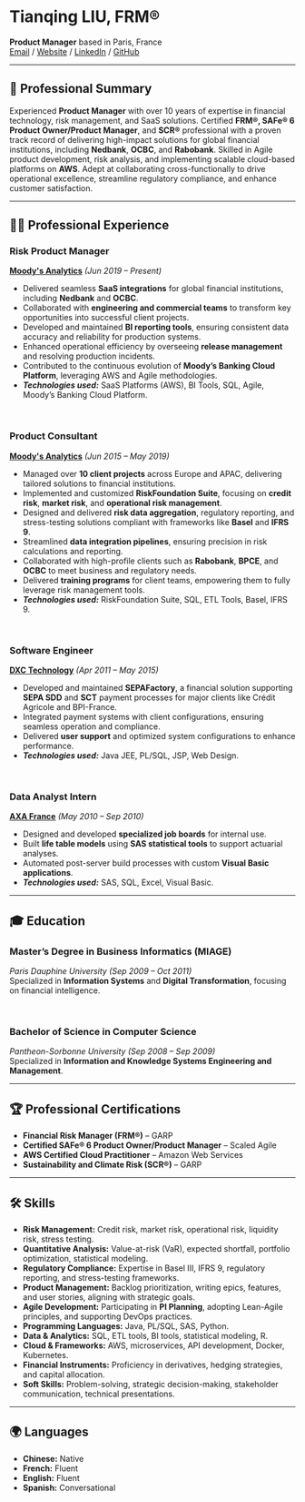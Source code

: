 # Tianqing LIU, FRM®

**Product Manager** based in Paris, France  
[Email](mailto:liutianqing@gmail.com) / [Website](https://www.liutianqing.com/) / [LinkedIn](https://www.linkedin.com/in/liutianqing/) / [GitHub](https://github.com/liuti-ma/)

---
## 🌟 **Professional Summary**  
Experienced **Product Manager** with over 10 years of expertise in financial technology, risk management, and SaaS solutions. Certified **FRM®, SAFe® 6 Product Owner/Product Manager**, and **SCR®** professional with a proven track record of delivering high-impact solutions for global financial institutions, including **Nedbank**, **OCBC**, and **Rabobank**. Skilled in Agile product development, risk analysis, and implementing scalable cloud-based platforms on **AWS**. Adept at collaborating cross-functionally to drive operational excellence, streamline regulatory compliance, and enhance customer satisfaction.

---

## 👨‍💻 **Professional Experience**

### **Risk Product Manager**  
**[Moody's Analytics](https://www.moodys.com/)** _(Jun 2019 – Present)_  
- Delivered seamless **SaaS integrations** for global financial institutions, including **Nedbank** and **OCBC**.  
- Collaborated with **engineering and commercial teams** to transform key opportunities into successful client projects.  
- Developed and maintained **BI reporting tools**, ensuring consistent data accuracy and reliability for production systems.  
- Enhanced operational efficiency by overseeing **release management** and resolving production incidents.  
- Contributed to the continuous evolution of **Moody’s Banking Cloud Platform**, leveraging AWS and Agile methodologies.  
- **_Technologies used:_** SaaS Platforms (AWS), BI Tools, SQL, Agile, Moody’s Banking Cloud Platform.  

<br>

### **Product Consultant**  
**[Moody's Analytics](https://www.moodys.com/)** _(Jun 2015 – May 2019)_  
- Managed over **10 client projects** across Europe and APAC, delivering tailored solutions to financial institutions.  
- Implemented and customized **RiskFoundation Suite**, focusing on **credit risk**, **market risk**, and **operational risk management**.  
- Designed and delivered **risk data aggregation**, regulatory reporting, and stress-testing solutions compliant with frameworks like **Basel** and **IFRS 9**.  
- Streamlined **data integration pipelines**, ensuring precision in risk calculations and reporting.  
- Collaborated with high-profile clients such as **Rabobank**, **BPCE**, and **OCBC** to meet business and regulatory needs.  
- Delivered **training programs** for client teams, empowering them to fully leverage risk management tools.  
- **_Technologies used:_** RiskFoundation Suite, SQL, ETL Tools, Basel, IFRS 9.  

<br>

### **Software Engineer**  
**[DXC Technology](https://dxc.com/fr/fr)** _(Apr 2011 – May 2015)_  
- Developed and maintained **SEPAFactory**, a financial solution supporting **SEPA SDD** and **SCT** payment processes for major clients like Crédit Agricole and BPI-France.  
- Integrated payment systems with client configurations, ensuring seamless operation and compliance.  
- Delivered **user support** and optimized system configurations to enhance performance.  
- **_Technologies used:_** Java JEE, PL/SQL, JSP, Web Design.  

<br>

### **Data Analyst Intern**  
**[AXA France](https://www.axa.fr/)** _(May 2010 – Sep 2010)_  
- Designed and developed **specialized job boards** for internal use.  
- Built **life table models** using **SAS statistical tools** to support actuarial analyses.  
- Automated post-server build processes with custom **Visual Basic applications**.  
- **_Technologies used:_** SAS, SQL, Excel, Visual Basic.  

---

## 🎓 **Education**

### **Master’s Degree in Business Informatics (MIAGE)**  
_Paris Dauphine University_ _(Sep 2009 – Oct 2011)_  
Specialized in **Information Systems** and **Digital Transformation**, focusing on financial intelligence.  

<br>

### **Bachelor of Science in Computer Science**  
_Pantheon-Sorbonne University_ _(Sep 2008 – Sep 2009)_  
Specialized in **Information and Knowledge Systems Engineering and Management**.  

---

## 🏆 **Professional Certifications**

- **Financial Risk Manager (FRM®)** – GARP  
- **Certified SAFe® 6 Product Owner/Product Manager** – Scaled Agile  
- **AWS Certified Cloud Practitioner** – Amazon Web Services  
- **Sustainability and Climate Risk (SCR®)** – GARP  

---

## 🛠 **Skills**

- **Risk Management:** Credit risk, market risk, operational risk, liquidity risk, stress testing.  
- **Quantitative Analysis:** Value-at-risk (VaR), expected shortfall, portfolio optimization, statistical modeling.  
- **Regulatory Compliance:** Expertise in Basel III, IFRS 9, regulatory reporting, and stress-testing frameworks.  
- **Product Management:** Backlog prioritization, writing epics, features, and user stories, aligning with strategic goals.  
- **Agile Development:** Participating in **PI Planning**, adopting Lean-Agile principles, and supporting DevOps practices.  
- **Programming Languages:** Java, PL/SQL, SAS, Python.  
- **Data & Analytics:** SQL, ETL tools, BI tools, statistical modeling, R.  
- **Cloud & Frameworks:** AWS, microservices, API development, Docker, Kubernetes.  
- **Financial Instruments:** Proficiency in derivatives, hedging strategies, and capital allocation.  
- **Soft Skills:** Problem-solving, strategic decision-making, stakeholder communication, technical presentations.  

---

## 🌍 **Languages**

- **Chinese:** Native  
- **French:** Fluent  
- **English:** Fluent  
- **Spanish:** Conversational  
